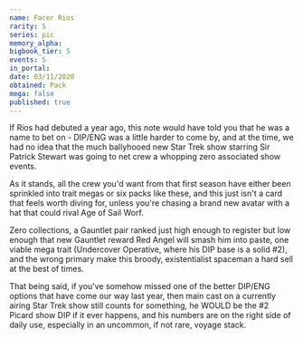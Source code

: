 ```yaml
---
name: Facer Rios
rarity: 5
series: pic
memory_alpha:
bigbook_tier: 5
events: 5
in_portal:
date: 03/11/2020
obtained: Pack
mega: false
published: true
---
```


If Rios had debuted a year ago, this note would have told you that he was a name to bet on - DIP/ENG was a little harder to come by, and at the time, we had no idea that the much ballyhooed new Star Trek show starring Sir Patrick Stewart was going to net crew a whopping zero associated show events.

As it stands, all the crew you'd want from that first season have either been sprinkled into trait megas or six packs like these, and this just isn't a card that feels worth diving for, unless you're chasing a brand new avatar with a hat that could rival Age of Sail Worf. 

Zero collections, a Gauntlet pair ranked just high enough to register but low enough that new Gauntlet reward Red Angel will smash him into paste, one viable mega trait (Undercover Operative, where his DIP base is a solid #2), and the wrong primary make this broody, existentialist spaceman a hard sell at the best of times.

That being said, if you've somehow missed one of the better DIP/ENG options that have come our way last year, then main cast on a currently airing Star Trek show still counts for something, he WOULD be the #2 Picard show DIP if it ever happens, and his numbers are on the right side of daily use, especially in an uncommon, if not rare, voyage stack.
